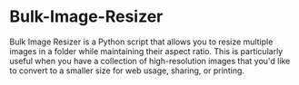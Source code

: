 # Bulk-Image-Resizer
Bulk Image Resizer is a Python script that allows you to resize multiple images in a folder while maintaining their aspect ratio. This is particularly useful when you have a collection of high-resolution images that you'd like to convert to a smaller size for web usage, sharing, or printing.
